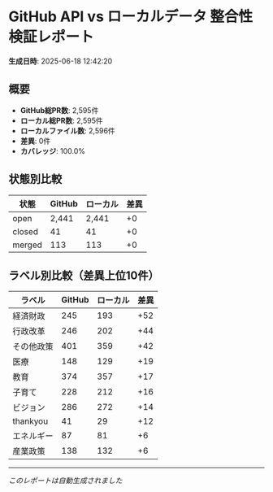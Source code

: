 # GitHub API vs ローカルデータ 整合性検証レポート

**生成日時**: 2025-06-18 12:42:20

## 概要

- **GitHub総PR数**: 2,595件
- **ローカル総PR数**: 2,595件
- **ローカルファイル数**: 2,596件
- **差異**: 0件
- **カバレッジ**: 100.0%

## 状態別比較

| 状態 | GitHub | ローカル | 差異 |
|------|--------|----------|------|
| open | 2,441 | 2,441 | +0 |
| closed | 41 | 41 | +0 |
| merged | 113 | 113 | +0 |

## ラベル別比較（差異上位10件）

| ラベル | GitHub | ローカル | 差異 |
|--------|--------|----------|------|
| 経済財政 | 245 | 193 | +52 |
| 行政改革 | 246 | 202 | +44 |
| その他政策 | 401 | 359 | +42 |
| 医療 | 148 | 129 | +19 |
| 教育 | 374 | 357 | +17 |
| 子育て | 228 | 212 | +16 |
| ビジョン | 286 | 272 | +14 |
| thankyou | 41 | 29 | +12 |
| エネルギー | 87 | 81 | +6 |
| 産業政策 | 138 | 132 | +6 |

---
*このレポートは自動生成されました*
